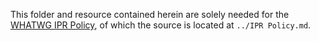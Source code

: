 This folder and resource contained herein are solely needed for the [WHATWG IPR Policy](https://whatwg.org/ipr-policy), of which the source is located at `../IPR Policy.md`.
